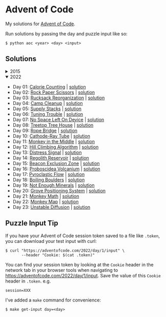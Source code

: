 # Advent of Code

My solutions for [Advent of Code](https://adventofcode.com).

Run solutions by passing the day and puzzle input like so:
```
$ python aoc <year> <day> <input>
```

## Solutions

<details>
<summary>2015</summary>

* Day 01: [Not Quite Lisp](https://adventofcode.com/2015/day/1) | [solution](./aoc/solutions/_2015/day01.py)

</details>

<details open>
<summary>2022</summary>

* Day 01: [Calorie Counting](https://adventofcode.com/2022/day/1) | [solution](./aoc/solutions/_2022/day01.py)
* Day 02: [Rock Paper Scissors](https://adventofcode.com/2022/day/2) | [solution](./aoc/solutions/_2022/day02.py)
* Day 03: [Rucksack Reorganization](https://adventofcode.com/2022/day/3) | [solution](./aoc/solutions/_2022/day03.py)
* Day 04: [Camp Cleanup](https://adventofcode.com/2022/day/4) | [solution](./aoc/solutions/_2022/day04.py)
* Day 05: [Supply Stacks](https://adventofcode.com/2022/day/5) | [solution](./aoc/solutions/_2022/day05.py)
* Day 06: [Tuning Trouble](https://adventofcode.com/2022/day/6) | [solution](./aoc/solutions/_2022/day06.py)
* Day 07: [No Space Left On Device](https://adventofcode.com/2022/day/7) | [solution](./aoc/solutions/_2022/day07.py)
* Day 08: [Treetop Tree House](https://adventofcode.com/2022/day/8) | [solution](./aoc/solutions/_2022/day08.py)
* Day 09: [Rope Bridge](https://adventofcode.com/2022/day/9) | [solution](./aoc/solutions/_2022/day09.py)
* Day 10: [Cathode-Ray Tube](https://adventofcode.com/2022/day/10) | [solution](./aoc/solutions/_2022/day10.py)
* Day 11: [Monkey in the Middle](https://adventofcode.com/2022/day/11) | [solution](./aoc/solutions/_2022/day11.py)
* Day 12: [Hill Climbing Algorithm](https://adventofcode.com/2022/day/12) | [solution](./aoc/solutions/_2022/day12.py)
* Day 13: [Distress Signal](https://adventofcode.com/2022/day/13) | [solution](./aoc/solutions/_2022/day13.py)
* Day 14: [Regolith Reservoir](https://adventofcode.com/2022/day/14) | [solution](./aoc/solutions/_2022/day14.py)
* Day 15: [Beacon Exclusion Zone](https://adventofcode.com/2022/day/15) | [solution](./aoc/solutions/_2022/day15.py)
* Day 16: [Proboscidea Volcanium](https://adventofcode.com/2022/day/16) | [solution](./aoc/solutions/_2022/day16.py)
* Day 17: [Pyroclastic Flow](https://adventofcode.com/2022/day/17) | [solution](./aoc/solutions/_2022/day17.py)
* Day 18: [Boiling Boulders](https://adventofcode.com/2022/day/18) | [solution](./aoc/solutions/_2022/day18.py)
* Day 19: [Not Enough Minerals](https://adventofcode.com/2022/day/19) | [solution](./aoc/solutions/_2022/day19.py)
* Day 20: [Grove Positioning System](https://adventofcode.com/2022/day/20) | [solution](./aoc/solutions/_2022/day20.py)
* Day 21: [Monkey Math](https://adventofcode.com/2022/day/21) | [solution](./aoc/solutions/_2022/day21.py)
* Day 22: [Monkey Map](https://adventofcode.com/2022/day/22) | [solution](./aoc/solutions/_2022/day22.py)
* Day 23: [Unstable Diffusion](https://adventofcode.com/2022/day/23) | [solution](./aoc/solutions/_2022/day23.py)

</details>

## Puzzle Input Tip

If you have your Advent of Code session token saved to a file like `.token`, you can download your test input with curl:
```
$ curl "https://adventofcode.com/2022/day/1/input" \
       --header "Cookie: $(cat .token)"
```
You can find your session token by looking at the `Cookie` header in the network tab
in your browser tools when navigating to https://adventofcode.com/2022/day/1/input.
Save the value of this `Cookie` header in `.token`. e.g.
```
session=XXX
```
I've added a `make` command for convenience:
```
$ make get-input day=<day>
```
